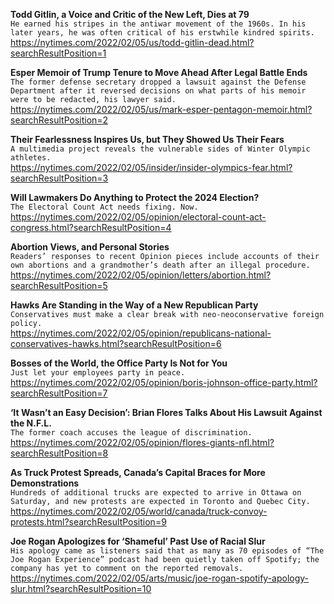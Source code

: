 **Todd Gitlin, a Voice and Critic of the New Left, Dies at 79**\
`He earned his stripes in the antiwar movement of the 1960s. In his later years, he was often critical of his erstwhile kindred spirits.`\
https://nytimes.com/2022/02/05/us/todd-gitlin-dead.html?searchResultPosition=1

**Esper Memoir of Trump Tenure to Move Ahead After Legal Battle Ends**\
`The former defense secretary dropped a lawsuit against the Defense Department after it reversed decisions on what parts of his memoir were to be redacted, his lawyer said.`\
https://nytimes.com/2022/02/05/us/mark-esper-pentagon-memoir.html?searchResultPosition=2

**Their Fearlessness Inspires Us, but They Showed Us Their Fears**\
`A multimedia project reveals the vulnerable sides of Winter Olympic athletes.`\
https://nytimes.com/2022/02/05/insider/insider-olympics-fear.html?searchResultPosition=3

**Will Lawmakers Do Anything to Protect the 2024 Election?**\
`The Electoral Count Act needs fixing. Now. `\
https://nytimes.com/2022/02/05/opinion/electoral-count-act-congress.html?searchResultPosition=4

**Abortion Views, and Personal Stories**\
`Readers’ responses to recent Opinion pieces include accounts of their own abortions and a grandmother’s death after an illegal procedure.`\
https://nytimes.com/2022/02/05/opinion/letters/abortion.html?searchResultPosition=5

**Hawks Are Standing in the Way of a New Republican Party**\
`Conservatives must make a clear break with neo-neoconservative foreign policy.`\
https://nytimes.com/2022/02/05/opinion/republicans-national-conservatives-hawks.html?searchResultPosition=6

**Bosses of the World, the Office Party Is Not for You**\
`Just let your employees party in peace.`\
https://nytimes.com/2022/02/05/opinion/boris-johnson-office-party.html?searchResultPosition=7

**‘It Wasn’t an Easy Decision’: Brian Flores Talks About His Lawsuit Against the N.F.L.**\
`The former coach accuses the league of discrimination.`\
https://nytimes.com/2022/02/05/opinion/flores-giants-nfl.html?searchResultPosition=8

**As Truck Protest Spreads, Canada’s Capital Braces for More Demonstrations**\
`Hundreds of additional trucks are expected to arrive in Ottawa on Saturday, and new protests are expected in Toronto and Quebec City.`\
https://nytimes.com/2022/02/05/world/canada/truck-convoy-protests.html?searchResultPosition=9

**Joe Rogan Apologizes for ‘Shameful’ Past Use of Racial Slur**\
`His apology came as listeners said that as many as 70 episodes of “The Joe Rogan Experience” podcast had been quietly taken off Spotify; the company has yet to comment on the reported removals.`\
https://nytimes.com/2022/02/05/arts/music/joe-rogan-spotify-apology-slur.html?searchResultPosition=10


